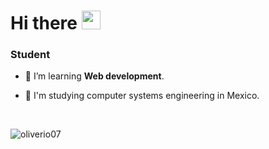 # Hi there <img src="https://media.giphy.com/media/hvRJCLFzcasrR4ia7z/giphy.gif" width="30px">
<h3 align="">Student</h3>

- 📝 I’m learning **Web development**. 

- 🏫 I'm studying computer systems engineering in Mexico. 

<br>

<p><img align="center" src="https://github-readme-stats.vercel.app/api/top-langs?username=oliverio07&show_icons=true&locale=en&layout=compact" alt="oliverio07" /></p>
